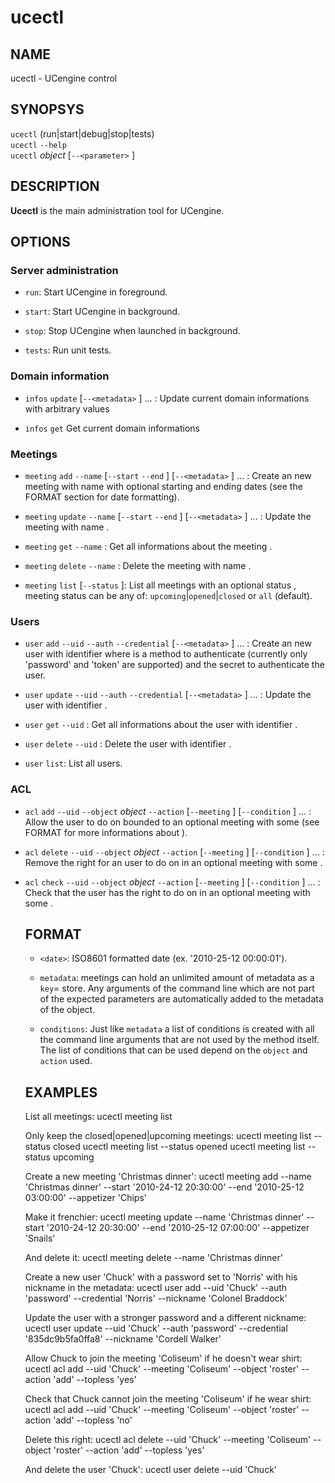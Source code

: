 # ucectl

## NAME
ucectl - UCengine control

## SYNOPSYS

`ucectl` (run|start|debug|stop|tests) <br />
`ucectl` `--help` <br />
`ucectl` *object* <action> [`--<parameter>` <value>] <br />

## DESCRIPTION

**Ucectl** is the main administration tool for UCengine.

## OPTIONS

### Server administration

  * `run`:
    Start UCengine in foreground.

  * `start`:
    Start UCengine in background.

  * `stop`:
    Stop UCengine when launched in background.

  * `tests`:
    Run unit tests.

### Domain information

  * `infos` `update` [`--<metadata>` <value>] ... :
    Update current domain informations with arbitrary values

  * `infos` `get`
    Get current domain informations

### Meetings

  * `meeting` `add` `--name` <name> [`--start` <date> `--end` <date>] [`--<metadata>` <value>] ... :
    Create an new meeting with name <name> with optional starting and ending dates (see the FORMAT section for date formatting).

  * `meeting` `update` `--name` <name> [`--start` <date> `--end` <date>] [`--<metadata>` <value>] ... :
    Update the meeting with name <name>.

  * `meeting` `get` `--name` <name>:
    Get all informations about the meeting <name>.

  * `meeting` `delete` `--name` <name>:
    Delete the meeting with name <name>.

  * `meeting` `list` [`--status` <status>]:
    List all meetings with an optional status <status>, meeting status can be any of: `upcoming`|`opened`|`closed` or `all` (default).

### Users

  * `user` `add` `--uid` <uid> `--auth` <auth> `--credential` <credential> [`--<metadata>` <value>] ... :
    Create an new user with identifier <uid> where <auth> is a method to authenticate (currently only 'password' and 'token' are supported) and <credential> the secret to authenticate the user.

  * `user` `update` `--uid` <uid> `--auth` <auth> `--credential` <credential> [`--<metadata>` <value>] ... :
    Update the user with identifier <uid>.

  * `user` `get` `--uid` <uid>:
    Get all informations about the user with identifier <uid>.

  * `user` `delete` `--uid` <uid>:
    Delete the user with identifier <uid>.

  * `user` `list`:
    List all users.

### ACL

  * `acl` `add` `--uid` <uid> `--object` *object* `--action` <action> [`--meeting` <meeting>] [`--condition` <value>] ... :
    Allow the user <uid> to do <action> on <object> bounded to an optional meeting <meeting> with some <conditions> (see FORMAT for more informations about <conditions>).

  * `acl` `delete` `--uid` <uid> `--object` *object* `--action` <action> [`--meeting` <meeting>] [`--condition` <value>] ... :
    Remove the right for an user <uid> to do <action> on <object> in an optional meeting <meeting> with some <conditions>.

  * `acl` `check` `--uid` <uid> `--object` *object* `--action` <action> [`--meeting` <meeting>] [`--condition` <value>] ... :
    Check that the user <uid> has the right to do <action> on <object> in an optional meeting <meeting> with some <conditions>.

## FORMAT

  - `<date>`:
    ISO8601 formatted date (ex. '2010-25-12 00:00:01').

  - `metadata`:
    meetings can hold an unlimited amount of metadata as a `key`=<value> store. Any arguments of the command line which are not part of the expected parameters are automatically added to the metadata of the object.

  - `conditions`:
    Just like `metadata` a list of conditions is created with all the command line arguments that are not used by the method itself. The list of conditions that can be used depend on the `object` and `action` used.

## EXAMPLES

List all meetings:
	ucectl meeting list

Only keep the closed|opened|upcoming meetings:
	ucectl meeting list --status closed
	ucectl meeting list --status opened
	ucectl meeting list --status upcoming

Create a new meeting 'Christmas dinner':
	ucectl meeting add --name 'Christmas dinner' --start '2010-24-12 20:30:00'
                --end '2010-25-12 03:00:00' --appetizer 'Chips'

Make it frenchier:
	ucectl meeting update --name 'Christmas dinner' --start '2010-24-12 20:30:00'
                --end '2010-25-12 07:00:00' --appetizer 'Snails'

And delete it:
	ucectl meeting delete --name 'Christmas dinner'

Create a new user 'Chuck' with a password set to 'Norris' with his nickname in the metadata:
	ucectl user add --uid 'Chuck' --auth 'password' --credential 'Norris'
		--nickname 'Colonel Braddock'

Update the user with a stronger password and a different nickname:
	ucectl user update --uid 'Chuck' --auth 'password' --credential '835dc9b5fa0ffa8'
		--nickname 'Cordell Walker'

Allow Chuck to join the meeting 'Coliseum' if he doesn't wear shirt:
	ucectl acl add --uid 'Chuck' --meeting 'Coliseum' --object 'roster'
		--action 'add' --topless 'yes'

Check that Chuck cannot join the meeting 'Coliseum' if he wear shirt:
	ucectl acl add --uid 'Chuck' --meeting 'Coliseum' --object 'roster'
		--action 'add' --topless 'no'

Delete this right:
	ucectl acl delete --uid 'Chuck' --meeting 'Coliseum' --object 'roster'
		--action 'add' --topless 'yes'

And delete the user 'Chuck':
	ucectl user delete --uid 'Chuck'
